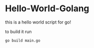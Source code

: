# Hello-World-Golang
this is a hello world script for go!

to build it run
```
go build main.go
```
